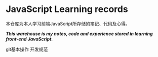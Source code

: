 # JavaScript Learning records

本仓库为本人学习前端JavaScript所存储的笔记、代码及心得。

___This warehouse is my notes, code and experience stored in learning front-end JavaScript.___

git基本操作
开发规范


